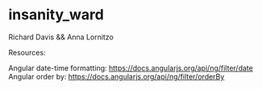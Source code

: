 # insanity_ward


Richard Davis && Anna Lornitzo

Resources:

Angular date-time formatting: https://docs.angularjs.org/api/ng/filter/date
Angular order by: https://docs.angularjs.org/api/ng/filter/orderBy
